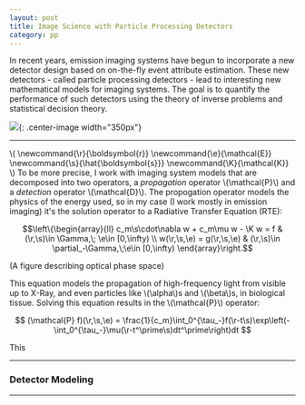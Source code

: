 ```yaml
---
layout: post
title: Image Science with Particle Processing Detectors
category: pp
---
```


In recent years, emission imaging systems have begun to incorporate a new detector design based on on-the-fly event attribute estimation.  These new detectors - called particle processing detectors - lead to interesting new mathematical models for imaging systems.  The goal is to quantify the performance of such detectors using the theory of inverse problems and statistical decision theory.

![]({{site.baseurl}}/assets/research/phasespace.png){: .center-image width="350px"}

<!--more-->
---
\\(
\newcommand{\r}{\boldsymbol{r}}
\newcommand{\e}{\mathcal{E}}
\newcommand{\s}{\hat{\boldsymbol{s}}}
\newcommand{\K}{\mathcal{K}}
\\)
To be more precise, I work with imaging system models that are decomposed into two operators, a _propagation_ operator \\(\mathcal{P}\\) and a _detection_ operator \\(\mathcal{D}\\).  The propogation operator models the physics of the energy used, so in my case (I work mostly in emission imaging) it's the solution operator to a Radiative Transfer Equation (RTE): 

$$\left\{\begin{array}{ll}
c_m\s\cdot\nabla w + c_m\mu w - \K w = f & (\r,\s)\in \Gamma,\; \e\in [0,\infty) \\
w(\r,\s,\e) = g(\r,\s,\e) & (\r,\s)\in \partial_-\Gamma,\;\e\in [0,\infty)
\end{array}\right.$$

(A figure describing optical phase space) 

This equation models the propagation of high-frequency light from visible up to X-Ray, and even particles like \\(\alpha\\)s and \\(\beta\\)s, in biological tissue.  Solving this equation results in the \\(\mathcal{P}\\) operator: 

$$
(\mathcal{P} f)(\r,\s,\e) = \frac{1}{c_m}\int_0^{\tau_-}f(\r-t\s)\exp\left(-\int_0^{\tau_-}\mu(\r-t^\prime\s)dt^\prime\right)dt
$$

This 

---

### Detector Modeling 

---

### 



